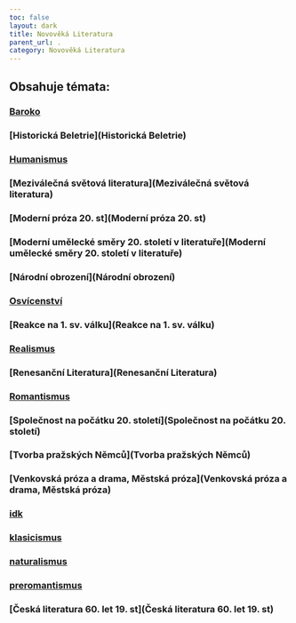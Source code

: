 ```yaml
---
toc: false
layout: dark
title: Novověká Literatura 
parent_url: . 
category: Novověká Literatura 
---
```


## Obsahuje témata: 

### [Baroko](Baroko) 

### [Historická Beletrie](Historická Beletrie) 

### [Humanismus](Humanismus) 

### [Meziválečná světová literatura](Meziválečná světová literatura) 

### [Moderní próza 20. st](Moderní próza 20. st) 

### [Moderní umělecké směry 20. století v literatuře](Moderní umělecké směry 20. století v literatuře) 

### [Národní obrození](Národní obrození) 

### [Osvícenství](Osvícenství) 

### [Reakce na 1. sv. válku](Reakce na 1. sv. válku) 

### [Realismus](Realismus) 

### [Renesanční Literatura](Renesanční Literatura) 

### [Romantismus](Romantismus) 

### [Společnost na počátku 20. století](Společnost na počátku 20. století) 

### [Tvorba pražských Němců](Tvorba pražských Němců) 

### [Venkovská próza a drama, Městská próza](Venkovská próza a drama, Městská próza) 

### [idk](idk) 

### [klasicismus](klasicismus) 

### [naturalismus](naturalismus) 

### [preromantismus](preromantismus) 

### [Česká literatura 60. let 19. st](Česká literatura 60. let 19. st) 
